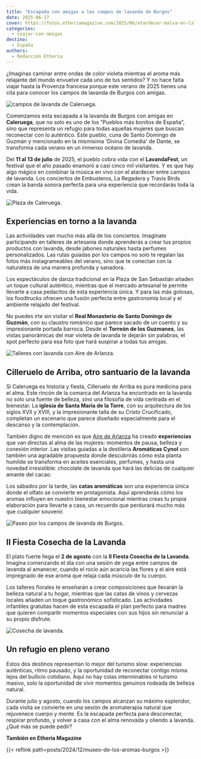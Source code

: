 ```yaml
---
title: "Escapada con amigas a los campos de lavanda de Burgos"
date: 2025-06-27
cover: https://fotos.etheriamagazine.com/2025/06/atardecer-malva-en-Caleruega.jpeg
categories: 
  - viajar-con-amigas
destino: 
  - España
authors: 
  - Redacción Etheria
---
```


¿Imaginas caminar entre ondas de color violeta mientras el aroma más relajante del mundo 
envuelve cada uno de tus sentidos? Y no hace falta viajar hasta la Provenza francesa 
porque este verano de 2025 tienes una cita para conocer los campos de lavanda de Burgos 
con amigas. 

![campos de lavanda de Caleruega.](https://fotos.etheriamagazine.com/2025/06/atardecer-malva-en-Caleruega.jpeg "Atardecer sobre los campos de lavanda de Caleruega.")

Comenzamos esta escapada a la lavanda de Burgos con amigas en **Caleruega**, que no solo 
es uno de los “Pueblos más bonitos de España”, sino que representa un refugio para todas 
aquellas mujeres que buscan reconectar con lo auténtico. Este pueblo, cuna de Santo 
Domingo de Guzmán y mencionado en la mismísima 'Divina Comedia' de Dante, se transforma 
cada verano en un inmenso océano de lavanda. 

Del **11 al 13 de julio** de 2025, el pueblo cobra vida con el **LavandaFest**, un 
festival que el año pasado enamoró a casi cinco mil visitantes. Y es que hay algo mágico 
en combinar la música en vivo con el atardecer entre campos de lavanda. Los conciertos 
de Embusteros, La Regadera y Travis Birds crean la banda sonora perfecta para una 
experiencia que recordarás toda la vida. 

![Plaza de Caleruega.](https://fotos.etheriamagazine.com/2025/06/pueblo-Caleruega-lavanda.jpeg "Plaza de Caleruega.")

## Experiencias en torno a la lavanda

Las actividades van mucho más allá de los conciertos. Imagínate participando en talleres 
de artesanía donde aprenderás a crear tus propios productos con lavanda, desde jabones 
naturales hasta perfumes personalizados. Las rutas guiadas por los campos no solo te 
regalan las fotos más instagrameables del verano, sino que te conectan con la naturaleza 
de una manera profunda y sanadora. 

Los espectáculos de danza tradicional en la Plaza de San Sebastián añaden un toque 
cultural auténtico, mientras que el mercado artesanal te permite llevarte a casa 
pedacitos de esta experiencia única. Y para las más golosas, los foodtrucks ofrecen una 
fusión perfecta entre gastronomía local y el ambiente relajado del festival. 

No puedes irte sin visitar el **Real Monasterio de Santo Domingo de Guzmán**, con su 
claustro románico que parece sacado de un cuento y su impresionante portada barroca. 
Desde el **Torreón de los Guzmanes**, las vistas panorámicas del mar violeta de lavanda 
te dejarán sin palabras, el spot perfecto para esa foto que hará suspirar a todas tus 
amigas. 

![Talleres con lavanda con Aire de Arlanza.](https://fotos.etheriamagazine.com/2025/06/Talleres-con-lavanda-Aire-de-Arlanza.jpeg "Talleres con lavanda con Aire de Arlanza.")

## Cilleruelo de Arriba, otro santuario de la lavanda

Si Caleruega es historia y fiesta, Cilleruelo de Arriba es pura medicina para el alma. 
Este rincón de la comarca del Arlanza ha encontrado en la lavanda no solo una fuente de 
belleza, sino una filosofía de vida centrada en el bienestar. La **iglesia de Santa 
María de la Torre**, con su arquitectura de los siglos XVII y XVIII, y la impresionante 
talla de su Cristo Crucificado, completan un escenario que parece diseñado especialmente 
para el descanso y la contemplación. 

También digno de mención es que [Aire de Arlanza](https://airedearlanza.es/) ha creado 
**experiencias** que van directas al alma de las mujeres: momentos de pausa, belleza y 
conexión interior. Las visitas guiadas a la destilería **Aromáticas Cynol** son también 
una agradable propuesta donde descubrirás cómo esta planta humilde se transforma en 
aceites esenciales, perfumes, y hasta una novedad irresistible: chocolate de lavanda que 
hará las delicias de cualquier amante del cacao. 

Los sábados por la tarde, las **catas aromáticas** son una experiencia única donde el 
olfato se convierte en protagonista. Aquí aprenderás cómo los aromas influyen en nuestro 
bienestar emocional mientras creas tu propia elaboración para llevarte a casa, un 
recuerdo que perdurará mucho más que cualquier souvenir. 

![Paseo por los campos de lavanda de Burgos.](https://fotos.etheriamagazine.com/2025/06/Paseos-entre-lavandas.jpeg "Paseo por los campos de lavanda de Burgos.")

## II Fiesta Cosecha de la Lavanda

El plato fuerte llega el **2 de agosto** con la **II Fiesta Cosecha de la Lavanda**. 
Imagina comenzando el día con una sesión de yoga entre campos de lavanda al amanecer, 
cuando el rocío aún acaricia las flores y el aire está impregnado de ese aroma que 
relaja cada músculo de tu cuerpo. 

Los talleres florales te enseñarán a crear composiciones que llevarán la belleza natural 
a tu hogar, mientras que las catas de vinos y cervezas locales añaden un toque 
gastronómico sofisticado. Las actividades infantiles gratuitas hacen de esta escapada el 
plan perfecto para madres que quieren compartir momentos especiales con sus hijos sin 
renunciar a su propio disfrute. 

![Cosecha de lavanda.](https://fotos.etheriamagazine.com/2025/06/Cosecha-de-la-lavanda.jpeg "Cosecha de lavanda.")

## Un refugio en pleno verano

Estos dos destinos representan lo mejor del turismo slow: experiencias auténticas, ritmo 
pausado, y la oportunidad de reconectar contigo misma lejos del bullicio cotidiano. Aquí 
no hay colas interminables ni turismo masivo, solo la oportunidad de vivir momentos 
genuinos rodeada de belleza natural. 

Durante julio y agosto, cuando los campos alcanzan su máximo esplendor, cada visita se 
convierte en una sesión de aromaterapia natural que rejuvenece cuerpo y mente. Es la 
escapada perfecta para desconectar, respirar profundo, y volver a casa con el alma 
renovada y oliendo a lavanda. ¿Qué más se puede pedir? 

**También en Etheria Magazine** 

{{< reflink path=posts/2024/12/museo-de-los-aromas-burgos >}}
